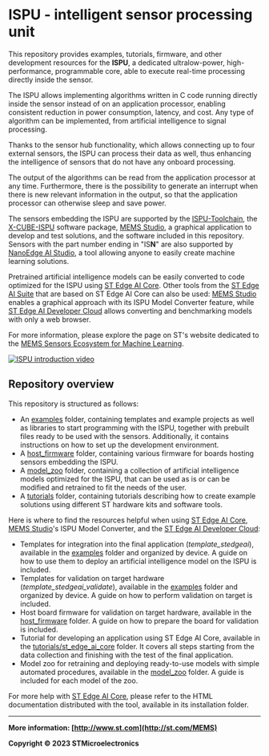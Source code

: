 # ISPU - intelligent sensor processing unit

This repository provides examples, tutorials, firmware, and other development resources for the **ISPU**, a dedicated ultralow-power, high-performance, programmable core, able to execute real-time processing directly inside the sensor.

The ISPU allows implementing algorithms written in C code running directly inside the sensor instead of on an application processor, enabling consistent reduction in power consumption, latency, and cost. Any type of algorithm can be implemented, from artificial intelligence to signal processing.

Thanks to the sensor hub functionality, which allows connecting up to four external sensors, the ISPU can process their data as well, thus enhancing the intelligence of sensors that do not have any onboard processing.

The output of the algorithms can be read from the application processor at any time. Furthermore, there is the possibility to generate an interrupt when there is new relevant information in the output, so that the application processor can otherwise sleep and save power.

The sensors embedding the ISPU are supported by the [ISPU-Toolchain](https://www.st.com/en/development-tools/ispu-toolchain.html), the [X-CUBE-ISPU](https://www.st.com/en/embedded-software/x-cube-ispu.html) software package, [MEMS Studio](https://www.st.com/en/development-tools/mems-studio.html), a graphical application to develop and test solutions, and the software included in this repository. Sensors with the part number ending in "IS**N**" are also supported by [NanoEdge AI Studio](https://www.st.com/en/development-tools/nanoedgeaistudio.html), a tool allowing anyone to easily create machine learning solutions.

Pretrained artificial intelligence models can be easily converted to code optimized for the ISPU using [ST Edge AI Core](https://www.st.com/en/development-tools/stedgeai-core.html). Other tools from the [ST Edge AI Suite](https://www.st.com/content/st_com/en/st-edge-ai-suite.html) that are based on ST Edge AI Core can also be used: [MEMS Studio](https://www.st.com/en/development-tools/mems-studio.html) enables a graphical approach with its ISPU Model Converter feature, while [ST Edge AI Developer Cloud](https://www.st.com/en/development-tools/stedgeai-dc.html) allows converting and benchmarking models with only a web browser.

For more information, please explore the page on ST's website dedicated to the [MEMS Sensors Ecosystem for Machine Learning](https://www.st.com/content/st_com/en/ecosystems/MEMS-Sensors-Ecosystem-for-Machine-Learning.html).

[![ISPU introduction video](_media/ispu_intro.gif)](https://youtu.be/6WDKwd7kke0)

## Repository overview

This repository is structured as follows:

- An [examples](https://github.com/STMicroelectronics/ispu-examples) folder, containing templates and example projects as well as libraries to start programming with the ISPU, together with prebuilt files ready to be used with the sensors. Additionally, it contains instructions on how to set up the development environment.
- A [host_firmware](./host_firmware/) folder, containing various firmware for boards hosting sensors embedding the ISPU.
- A [model_zoo](./model_zoo/) folder, containing a collection of artificial intelligence models optimized for the ISPU, that can be used as is or can be modified and retrained to fit the needs of the user.
- A [tutorials](./tutorials/) folder, containing tutorials describing how to create example solutions using different ST hardware kits and software tools.

Here is where to find the resources helpful when using [ST Edge AI Core](https://www.st.com/en/development-tools/stedgeai-core.html), [MEMS Studio](https://www.st.com/en/development-tools/mems-studio.html)'s ISPU Model Converter, and the [ST Edge AI Developer Cloud](https://www.st.com/en/development-tools/stedgeai-dc.html):

 - Templates for integration into the final application (*template_stedgeai*), available in the [examples](https://github.com/STMicroelectronics/ispu-examples) folder and organized by device. A guide on how to use them to deploy an artificial intelligence model on the ISPU is included.
 - Templates for validation on target hardware (*template_stedgeai_validate*), available in the [examples](https://github.com/STMicroelectronics/ispu-examples) folder and organized by device. A guide on how to perform validation on target is included.
 - Host board firmware for validation on target hardware, available in the [host_firmware](./host_firmware/) folder. A guide on how to prepare the board for validation is included.
 - Tutorial for developing an application using ST Edge AI Core, available in the [tutorials/st_edge_ai_core](./tutorials/st_edge_ai_core/) folder. It covers all steps starting from the data collection and finishing with the test of the final application.
 - Model zoo for retraining and deploying ready-to-use models with simple automated procedures, available in the [model_zoo](./model_zoo/) folder. A guide is included for each model of the zoo.

 For more help with [ST Edge AI Core](https://www.st.com/en/development-tools/stedgeai-core.html), please refer to the HTML documentation distributed with the tool, available in its installation folder.

------

**More information: [http://www.st.com](http://st.com/MEMS)**

**Copyright © 2023 STMicroelectronics**

